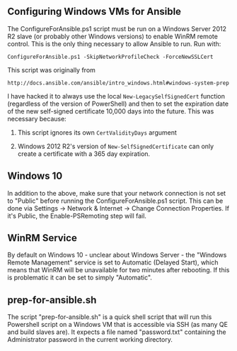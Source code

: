 Configuring Windows VMs for Ansible
-----------------------------------

The ConfigureForAnsible.ps1 script must be run on a Windows Server 2012 R2
slave (or probably other Windows versions) to enable WinRM remote control.
This is the only thing necessary to allow Ansible to run. Run with:

    ConfigureForAnsible.ps1 -SkipNetworkProfileCheck -ForceNewSSLCert

This script was originally from

    http://docs.ansible.com/ansible/intro_windows.html#windows-system-prep

I have hacked it to always use the local `New-LegacySelfSignedCert` function
(regardless of the version of PowerShell) and then to set the expiration
date of the new self-signed certificate 10,000 days into the future. This
was necessary because:

1. This script ignores its own `CertValidityDays` argument

2. Windows 2012 R2's version of `New-SelfSignedCertificate` can only create
   a certificate with a 365 day expiration.

Windows 10
----------

In addition to the above, make sure that your network connection is not set
to "Public" before running the ConfigureForAnsible.ps1 script. This can be
done via Settings -> Network & Internet -> Change Connection Properties.
If it's Public, the Enable-PSRemoting step will fail.

WinRM Service
-------------

By default on Windows 10 - unclear about Windows Server - the "Windows
Remote Management" service is set to Automatic (Delayed Start), which means
that WinRM will be unavailable for two minutes after rebooting. If this is
problematic it can be set to simply "Automatic".

prep-for-ansible.sh
-------------------

The script "prep-for-ansible.sh" is a quick shell script that will run this
Powershell script on a Windows VM that is accessible via SSH (as many QE and
build slaves are). It expects a file named "password.txt" containing the
Administrator password in the current working directory.
